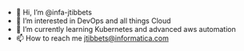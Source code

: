 - 👋 Hi, I’m @infa-jtibbets
- 👀 I’m interested in DevOps and all things Cloud
- 🌱 I’m currently learning Kubernetes and advanced aws automation
- 📫 How to reach me jtibbets@informatica.com


